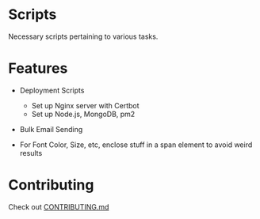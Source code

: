 # Scripts

Necessary scripts pertaining to various tasks.

# Features

- Deployment Scripts
  * Set up Nginx server with Certbot
  * Set up Node.js, MongoDB, pm2
  
 - Bulk Email Sending
  * For Font Color, Size, etc, enclose stuff in a span element to avoid weird results
 
 # Contributing
 
 Check out [CONTRIBUTING.md](https://github.com/csivitu/Scripts/blob/master/CONTRIBUTING.md)

